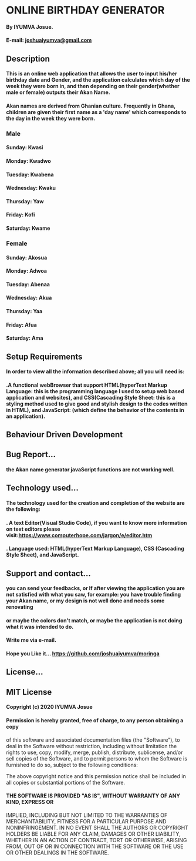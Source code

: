 # ONLINE BIRTHDAY GENERATOR

#### By IYUMVA Josue.
#### E-mail: joshuaiyumva@gmail.com
##
## Description
#### This is an online web application that allows the user to input his/her birthday date and Gender, and the application calculates which day of the week they were born in, and then depending on their gender(whether male or female) outputs their Akan Name. 

#### Akan names are derived from Ghanian culture. Frequently in Ghana, children are given their first name as a 'day name' which corresponds to the day in the week they were born.

### Male
#### Sunday: Kwasi
#### Monday: Kwadwo
#### Tuesday: Kwabena
#### Wednesday: Kwaku
#### Thursday:  Yaw
#### Friday: Kofi
#### Saturday: Kwame

### Female
#### Sunday: Akosua
#### Monday: Adwoa
#### Tuesday: Abenaa
#### Wednesday: Akua
#### Thursday:  Yaa
#### Friday: Afua
#### Saturday: Ama

## Setup Requirements
#### In order to view all the information described above; all you will need is:
#### .A functional webBrowser that support HTML(hyperText Markup Language: this is the programming language I used to setup web based application and websites), and CSS(Cascading Style Sheet: this is a styling method used to give good and stylish design to the codes written in HTML), and JavaScript: (which define the behavior of the contents in an application).

## Behaviour Driven Development

## Bug Report...
#### the Akan name generator javaScript functions are not working well.

## Technology used...
#### The technology used for the creation and completion of the website are the following:
#### . A text Editor(Visual Studio Code), if you want to know more information on text editors please visit:https://www.computerhope.com/jargon/e/editor.htm
#### . Language used: HTML(hyperText Markup Language), CSS (Cascading Style Sheet), and JavaScript.

## Support and contact...
#### you can send your feedbacks, or If after viewing the application you are not satisfied with what you saw, for example: you have trouble finding your Akan name, or my design is not well done and needs some renovating
#### or maybe the colors don't match, or maybe the application is not doing what it was intended to do.
#### Write me via e-mail.
####
#### Hope you Like it... https://github.com/joshuaiyumva/moringa

## License...

## MIT License

#### Copyright (c) 2020 IYUMVA Josue

#### Permission is hereby granted, free of charge, to any person obtaining a copy
 of this software and associated documentation files (the "Software"), to deal
 in the Software without restriction, including without limitation the rights
 to use, copy, modify, merge, publish, distribute, sublicense, and/or sell
 copies of the Software, and to permit persons to whom the Software is
 furnished to do so, subject to the following conditions:
 
 The above copyright notice and this permission notice shall be included in all
 copies or substantial portions of the Software.
#### 
#### THE SOFTWARE IS PROVIDED "AS IS", WITHOUT WARRANTY OF ANY KIND, EXPRESS OR
 IMPLIED, INCLUDING BUT NOT LIMITED TO THE WARRANTIES OF MERCHANTABILITY,
 FITNESS FOR A PARTICULAR PURPOSE AND NONINFRINGEMENT. IN NO EVENT SHALL THE
 AUTHORS OR COPYRIGHT HOLDERS BE LIABLE FOR ANY CLAIM, DAMAGES OR OTHER
 LIABILITY, WHETHER IN AN ACTION OF CONTRACT, TORT OR OTHERWISE, ARISING FROM,
 OUT OF OR IN CONNECTION WITH THE SOFTWARE OR THE USE OR OTHER DEALINGS IN THE
 SOFTWARE.